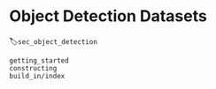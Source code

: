 # Object Detection Datasets
:label:`sec_object_detection`


```toc
getting_started
constructing
build_in/index
```
